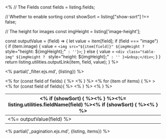<%
// The Fields
const fields = listing.fields;

// Whether to enable sorting
const showSort = listing["show-sort"] !== false;

// The height for images
const imgHeight = listing['image-height'];

const outputValue = (field) => {
let value = item[field];
if (field === "image") {
if (item.image) {
value = `<img src="${item[field]}" ${imgHeight ? ` style="height: ${imgHeight};"` : ''}>`;
} else {
value = `<div class="table-img" ${imgHeight ? ` style="height: ${imgHeight};"` : '' }>&nbsp;</div>`;
}
}
return listing.utilities.outputLink(item, field, value);
}
%>

<% partial('\_filter.ejs.md', {listing}) %>

<table class="quarto-listing-table table">
<thead>
<tr>
<% for (const field of fields) { %>
<th>
<% if (showSort) { %><a class="sort" data-sort="<%-listing.utilities.sortTarget(field)%>" onclick="return false;"><% } %><%= listing.utilities.fieldName(field) %><% if (showSort) { %></a><% } %>
</th>
<% } %>
</tr>
</thead>
<tbody class="list">
<% for (item of items) { %>
<tr <%= listing.utilities.metadataAttrs(item) %>>
<% for (const field of fields){ %>
<td class="<%- field %>">
<%= outputValue(field) %>
</td>
<% } %>
</tr>
<% } %>
</tbody>
</table>

<% partial('\_pagination.ejs.md', {listing, items}) %>
